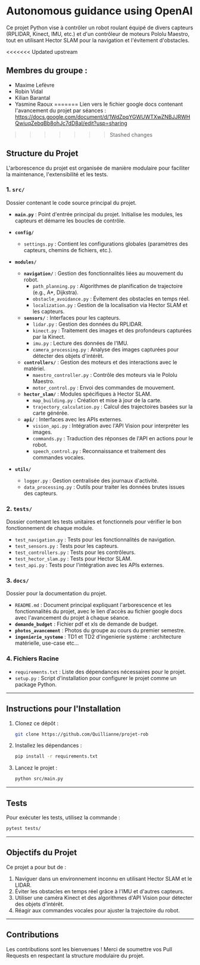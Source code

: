
# Autonomous guidance using OpenAI

Ce projet Python vise à contrôler un robot roulant équipé de divers capteurs (RPLIDAR, Kinect, IMU, etc.) et d'un contrôleur de moteurs Pololu Maestro, tout en utilisant Hector SLAM pour la navigation et l'évitement d'obstacles.

<<<<<<< Updated upstream
## Membres du groupe :
- Maxime Lefèvre
- Robin Vidal
- Kilian Barantal
- Yasmine Raoux
=======
Lien vers le fichier google docs contenant l'avancement du projet par séances :
https://docs.google.com/document/d/1WdZpqYGWUWTXwZNBJJRWHQwiuqZebqBb8ohJc7dD8aI/edit?usp=sharing
>>>>>>> Stashed changes


## Structure du Projet

L'arborescence du projet est organisée de manière modulaire pour faciliter la maintenance, l'extensibilité et les tests.

### **1. `src/`**
Dossier contenant le code source principal du projet.

- **`main.py`** : Point d'entrée principal du projet. Initialise les modules, les capteurs et démarre les boucles de contrôle.

- **`config/`**
  - `settings.py` : Contient les configurations globales (paramètres des capteurs, chemins de fichiers, etc.).

- **`modules/`**
  - **`navigation/`** : Gestion des fonctionnalités liées au mouvement du robot.
    - `path_planning.py` : Algorithmes de planification de trajectoire (e.g., A*, Dijkstra).
    - `obstacle_avoidance.py` : Évitement des obstacles en temps réel.
    - `localization.py` : Gestion de la localisation via Hector SLAM et les capteurs.
  - **`sensors/`** : Interfaces pour les capteurs.
    - `lidar.py` : Gestion des données du RPLIDAR.
    - `kinect.py` : Traitement des images et des profondeurs capturées par la Kinect.
    - `imu.py` : Lecture des données de l'IMU.
    - `camera_processing.py` : Analyse des images capturées pour détecter des objets d'intérêt.
  - **`controllers/`** : Gestion des moteurs et des interactions avec le matériel.
    - `maestro_controller.py` : Contrôle des moteurs via le Pololu Maestro.
    - `motor_control.py` : Envoi des commandes de mouvement.
  - **`hector_slam/`** : Modules spécifiques à Hector SLAM.
    - `map_building.py` : Création et mise à jour de la carte.
    - `trajectory_calculation.py` : Calcul des trajectoires basées sur la carte générée.
  - **`api/`** : Interfaces avec les APIs externes.
    - `vision_api.py` : Intégration avec l'API Vision pour interpréter les images.
    - `commands.py` : Traduction des réponses de l'API en actions pour le robot.
    - `speech_control.py` : Reconnaissance et traitement des commandes vocales.
    
- **`utils/`**
  - `logger.py` : Gestion centralisée des journaux d'activité.
  - `data_processing.py` : Outils pour traiter les données brutes issues des capteurs.

### **2. `tests/`**
Dossier contenant les tests unitaires et fonctionnels pour vérifier le bon fonctionnement de chaque module.
- `test_navigation.py` : Tests pour les fonctionnalités de navigation.
- `test_sensors.py` : Tests pour les capteurs.
- `test_controllers.py` : Tests pour les contrôleurs.
- `test_hector_slam.py` : Tests pour Hector SLAM.
- `test_api.py` : Tests pour l'intégration avec les APIs externes.

### **3. `docs/`**
Dossier pour la documentation du projet.
- `README.md` : Document principal expliquant l'arborescence et les fonctionnalités du projet, avec le lien d'accès au fichier google docs avec l'avancement du projet à chaque séance.
- **`demande_budget`** : Fichier pdf et xls de demande de budget.
- **`photos_avancement`** : Photos du groupe au cours du premier semestre.
- **`ingenierie_systeme`** : TD1 et TD2 d'ingenierie système : architecture matérielle, use-case etc...

### **4. Fichiers Racine**
- `requirements.txt` : Liste des dépendances nécessaires pour le projet.
- `setup.py` : Script d'installation pour configurer le projet comme un package Python.

---

## Instructions pour l'Installation
1. Clonez ce dépôt :
   ```bash
   git clone https://github.com/Quillianne/projet-rob
   ```
2. Installez les dépendances :
   ```bash
   pip install -r requirements.txt
   ```
3. Lancez le projet :
   ```bash
   python src/main.py
   ```

---

## Tests
Pour exécuter les tests, utilisez la commande :
```bash
pytest tests/
```

---

## Objectifs du Projet
Ce projet a pour but de :
1. Naviguer dans un environnement inconnu en utilisant Hector SLAM et le LIDAR.
2. Éviter les obstacles en temps réel grâce à l'IMU et d'autres capteurs.
3. Utiliser une caméra Kinect et des algorithmes d'API Vision pour détecter des objets d'intérêt.
4. Réagir aux commandes vocales pour ajuster la trajectoire du robot.

---

## Contributions
Les contributions sont les bienvenues ! Merci de soumettre vos Pull Requests en respectant la structure modulaire du projet.
